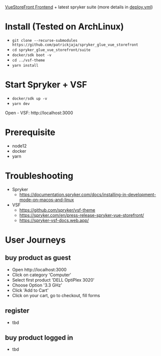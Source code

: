 [VueStoreFront Frontend](https://github.com/patrickjaja/vsf-theme) + latest spryker suite (more details in [deploy.yml](https://github.com/patrickjaja/suite/deploy.yml))

# Install (Tested on ArchLinux)
 - `git clone --recurse-submodules https://github.com/patrickjaja/spryker_glue_vue_storefront`
 - `cd spryker_glue_vue_storefront/suite`
 - `docker/sdk boot -v`
 - `cd ../vsf-theme`
 - `yarn install`

# Start Spryker + VSF
 - `docker/sdk up -v`
 - `yarn dev`

Open - VSF: http://localhost:3000

# Prerequisite
 - node12
 - docker
 - yarn

# Troubleshooting
 - Spryker
    - https://documentation.spryker.com/docs/installing-in-development-mode-on-macos-and-linux
 - VSF
    - https://github.com/spryker/vsf-theme
    - https://spryker.com/en/press-release-spryker-vue-storefront/
    - https://spryker-vsf-docs.web.app/
 
# User Journeys
## buy product as guest
 - Open http://localhost:3000
 - Click on category 'Computer'
 - Select first product 'DELL OptiPlex 3020'
 - Choose Option '3.3 GHz'
 - Click 'Add to Cart'
 - Click on your cart, go to checkout, fill forms

## register
 - tbd

## buy product logged in
 - tbd

